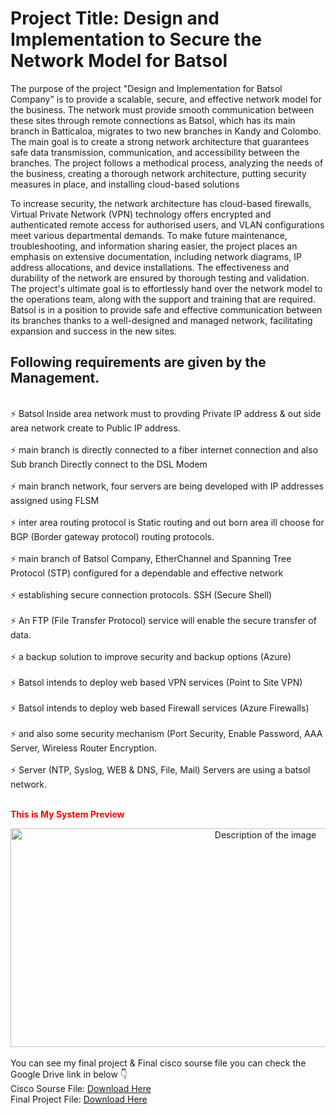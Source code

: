 # Project Title: <b> Design and Implementation to Secure the Network Model for Batsol </B>

The purpose of the project "Design and Implementation for Batsol Company" is to provide a 
scalable, secure, and effective network model for the business. The network must provide 
smooth communication between these sites through remote connections as Batsol, which has its 
main branch in Batticaloa, migrates to two new branches in Kandy and Colombo. The main goal 
is to create a strong network architecture that guarantees safe data transmission, communication, 
and accessibility between the branches. The project follows a methodical process, analyzing the 
needs of the business, creating a thorough network architecture, putting security measures in 
place, and installing cloud-based solutions

To increase security, the network architecture has cloud-based firewalls, Virtual Private Network 
(VPN) technology offers encrypted and authenticated remote access for authorised users, and 
VLAN configurations meet various departmental demands. To make future maintenance, 
troubleshooting, and information sharing easier, the project places an emphasis on extensive 
documentation, including network diagrams, IP address allocations, and device installations. The 
effectiveness and durability of the network are ensured by thorough testing and validation. The 
project's ultimate goal is to effortlessly hand over the network model to the operations team, 
along with the support and training that are required. Batsol is in a position to provide safe and 
effective communication between its branches thanks to a well-designed and managed network, 
facilitating expansion and success in the new sites.


<h2>Following requirements are given by the Management. </h2>
<br>⚡️ Batsol Inside area network must to provding Private IP address & out side area network create to Public IP address.</br>
<br>⚡️ main branch is directly connected to a fiber internet connection and also Sub branch Directly connect to the DSL Modem </br>
<br>⚡️ main branch network, four servers are being developed with IP addresses assigned using FLSM </br>
<br>⚡️ inter area routing protocol is Static routing and out born area ill choose for BGP (Border gateway protocol) routing protocols.</br>
<br>⚡️ main branch of Batsol Company, EtherChannel and Spanning Tree Protocol (STP) configured for a dependable and effective network </br>
<br>⚡️ establishing secure connection protocols. SSH (Secure Shell) </br>
<br>⚡️ An FTP (File Transfer Protocol) service will enable the secure transfer of data.</br>
<br>⚡️ a backup solution to improve security and backup options (Azure)</br>
<br>⚡️ Batsol intends to deploy web based VPN services (Point to Site VPN)<br>
<br>⚡️ Batsol intends to deploy web based Firewall services (Azure Firewalls)<br>
<br>⚡️ and also some security mechanism (Port Security, Enable Password, AAA Server, Wireless Router Encryption.<br> 
<br>⚡️ Server (NTP, Syslog, WEB & DNS, File, Mail) Servers are using a batsol network. </br>

<br> <b> <font color="red"> This is My System Preview </font> </b> </br>

<head>
    <meta charset="UTF-8">
    <meta name="viewport" content="width=device-width, initial-scale=1.0">
    
</head>
<body>
    <center>
        <img src="https://github.com/fairoosfa/Final-Project/assets/133477567/4904b6e8-1b25-498c-a48d-0fedf0fa445a" alt="Description of the image" width="800" height="350">
    </center>
    
</br>
  You can see my final project & Final cisco sourse file you can check the Google Drive link in below 👇
  <br> Cisco Sourse File: <a href="https://drive.google.com/file/d/1imVgn2VZ0ORC40mkpWSABhuI6PEMBv4D/view?usp=sharing"> Download Here</a> 
  <br> Final Project File: <a href="https://drive.google.com/file/d/1Bg2Co_UzUIxTsc5DgraecT_E6nBn0H-X/view?usp=sharing"> Download Here</a> </br>
 
  












